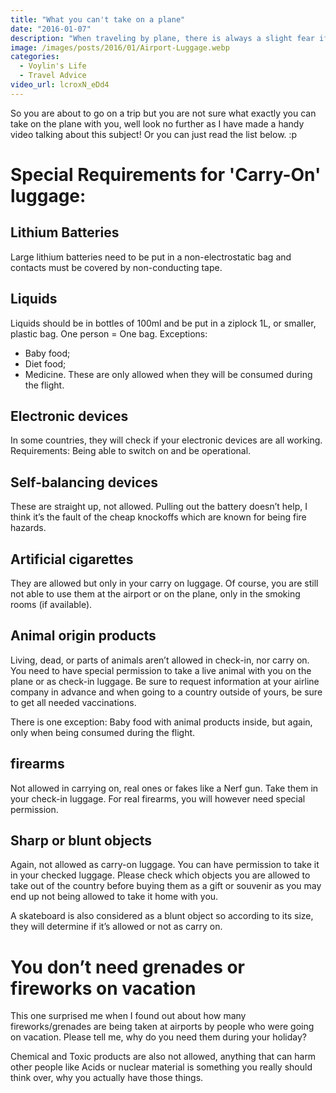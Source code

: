```yaml
---
title: "What you can't take on a plane"
date: "2016-01-07"
description: "When traveling by plane, there is always a slight fear if something will be wrong with your luggage or not."
image: /images/posts/2016/01/Airport-Luggage.webp
categories:
  - Voylin's Life
  - Travel Advice
video_url: lcroxN_eDd4
---
```


So you are about to go on a trip but you are not sure what exactly you can take on the plane with you, well look no further as I have made a handy video talking about this subject! Or you can just read the list below. :p

# Special Requirements for 'Carry-On' luggage:

## Lithium Batteries

Large lithium batteries need to be put in a non-electrostatic bag and contacts must be covered by non-conducting tape.

## Liquids

Liquids should be in bottles of 100ml and be put in a ziplock 1L, or smaller, plastic bag. One person = One bag.
Exceptions:
- Baby food;
- Diet food;
- Medicine.
These are only allowed when they will be consumed during the flight.

## Electronic devices

In some countries, they will check if your electronic devices are all working. Requirements: Being able to switch on and be operational.

## Self-balancing devices

These are straight up, not allowed. Pulling out the battery doesn’t help, I think it’s the fault of the cheap knockoffs which are known for being fire hazards.

## Artificial cigarettes

They are allowed but only in your carry on luggage. Of course, you are still not able to use them at the airport or on the plane, only in the smoking rooms (if available).

## Animal origin products

Living, dead, or parts of animals aren’t allowed in check-in, nor carry on. You need to have special permission to take a live animal with you on the plane or as check-in luggage. Be sure to request information at your airline company in advance and when going to a country outside of yours, be sure to get all needed vaccinations.

There is one exception: Baby food with animal products inside, but again, only when being consumed during the flight.

## firearms

Not allowed in carrying on, real ones or fakes like a Nerf gun. Take them in your check-in luggage. For real firearms, you will however need special permission.

## Sharp or blunt objects

Again, not allowed as carry-on luggage. You can have permission to take it in your checked luggage. Please check which objects you are allowed to take out of the country before buying them as a gift or souvenir as you may end up not being allowed to take it home with you.

A skateboard is also considered as a blunt object so according to its size, they will determine if it’s allowed or not as carry on.

# You don’t need grenades or fireworks on vacation

This one surprised me when I found out about how many fireworks/grenades are being taken at airports by people who were going on vacation. Please tell me, why do you need them during your holiday?

Chemical and Toxic products are also not allowed, anything that can harm other people like Acids or nuclear material is something you really should think over, why you actually have those things.